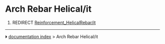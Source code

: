 # Arch Rebar Helical/it
1.  REDIRECT [Reinforcement_HelicalRebar/it](Reinforcement_HelicalRebar/it.md)



---
⏵ [documentation index](../README.md) > Arch Rebar Helical/it
